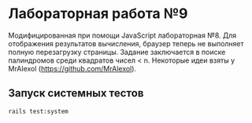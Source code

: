 # Лабораторная работа №9

Модифицированная при помощи JavaScript лабораторная №8. Для отображения результатов вычисления, браузер теперь не выполняет полную перезагрузку страницы.
Задание заключается в поиске палиндромов среди квадратов чисел < n.
Некоторые идеи взяты у MrAlexol (https://github.com/MrAlexol).

## Запуск системных тестов
```bash
rails test:system
```
